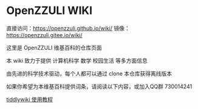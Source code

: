 # OpenZZULI WIKI

直接访问：https://openzzuli.github.io/wiki/
镜像： https://openzzuli.gitee.io/wiki/


这里是 OpenZZULI 维基百科的仓库页面

本 wiki 致力于提供 计算机科学 数学 校园生活 等多方面信息

由先进的科学技术驱动，每个人都可以通过 clone 本仓库获得离线版本

如果你希望为本维基百科提供词条，请阅读以下内容，或加入QQ群 730014241

[tiddlywiki 使用教程](http://tw5-zh.tiddlyspot.com)

